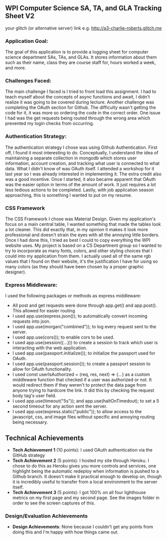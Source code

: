 ## WPI Computer Science SA, TA, and GLA Tracking Sheet V2

your glitch (or alternative server) link e.g. http://a3-charlie-roberts.glitch.me


### Application Goal:
The goal of this application is to provide a logging sheet for computer science department SAs, TAs, and GLAs. It stores information about them such as their name, class they are course staff for, hours worked a week, and more. 

### Challenges Faced:
The main challenge I faced is I tried to front load this assignment. I had to teach myself about the concepts of async functions and await, I didn't realize it was going to be covered during lecture. Another challenge was completing the OAuth section for Github. The difficulty wasn't getting the code for it, it was more so ordering the code in the correct order. One issue I had was the get requests being routed through the wrong area which prevented my login checks from occurring. 

### Authentication Strategy:
The authentication strategy I chose was using Github Authentication. First off, I found it most interesting to do. Conceptually, I understand the idea of maintaining a separate collection in mongodb which stores user information, account creation, and tracking what user is connected to what data. What I didn't know of was OAuth itself. I attended a workshop for it last year so I was already interested in implementing it. The extra credit also was a good incentive. Once I started, it also became apparent that OAuth was the easier option in terms of the amount of work. It just requires a lot less tedious actions to be completed. Lastly, with job application season approaching, this is something I wanted to put on my resume. 

### CSS Framework
The CSS Framework I chose was Material Design. Given my application's focus on a main central table, I wanted something that made the tables look a lot cleaner. This did exactly that, in my opinion it makes it look more professional and doesn't strain the eyes with all the annoying little borders. Once I had done this, I tried as best I could to copy everything the WPI website uses. My project is based on a CS Department group so I wanted to try to incorporate as many fonts, colors, and other styling choices that I could into my application from them. I actually used all of the same rgb values that I found on their website, it's the justification I have for using so many colors (as they should have been chosen by a proper graphic designer).

### Express Middleware:
I used the following packages or methods as express middleware:
- All post and get requests were done through app.get() and app.post(). This allowed for easier routing
- I used app.use(express.json()); to automatically convert incoming requests into json.
- I used app.use(morgan("combined")); to log every request sent to the server.
- I used app.use(cors()); to enable cors to be used. 
- I used app.use(session({...})) to create a session to track which user is interacting with the web application.
- I used app.use(passport.initialize()); to initialize the passport used for OAuth.
- I used app.use(passport.session()); to create a passport session to allow for OAuth functionality.
- I used const userIsAuthorized = (req, res, next) => {...} as a custom middleware function that checked if a user was authorized or not. It would redirect them if they weren't to protect the data page from anyone trying to hardcore the link. It did this by checking the request body tag's user field. 
- I used app.use(timeout("5s")); and app.use(haltOnTimedout); to set a 5 second timeout for any action sent the server. 
- I used app.use(express.static("public")); to allow access to the javascript, css, and image files without specific and annoying routing being necessary.



## Technical Achievements
- **Tech Achievement 1** (10 points): I used OAuth authentication via the GitHub strategy
- **Tech Achievement 2** (5 points): I hosted my site through Heroku. I chose to do this as Heroku gives you more controls and services, one highlight being the automatic redeploy when information is pushed to a Github branch. It doesn't make it practical enough to develop on, though it is incredibly useful to transfer from a local environment to the server itself. 
- **Tech Achievement 3** (5 points): I got 100% on all four lighthouse metrics on my first page and my second page. See the images folder in order to see the screen captures of this.  

### Design/Evaluation Achievements
- **Design Achievements**: None because I couldn't get any points from doing this and I'm happy with how things came out.
